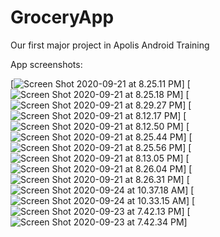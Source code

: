 # GroceryApp
Our first major project in Apolis Android Training

App screenshots:

[![Screen Shot 2020-09-21 at 8.25.11 PM](https://i.imgur.com/FI9fQvl.png)]
[![Screen Shot 2020-09-21 at 8.25.18 PM](https://i.imgur.com/32cvV54.png)]
[![Screen Shot 2020-09-21 at 8.29.27 PM](https://i.imgur.com/L2mCsJb.png)]
[![Screen Shot 2020-09-21 at 8.12.17 PM](https://i.imgur.com/PaTDwgl.png)]
[![Screen Shot 2020-09-21 at 8.12.50 PM](https://i.imgur.com/klouUlL.png)]
[![Screen Shot 2020-09-21 at 8.25.44 PM](https://i.imgur.com/aGGIhox.png)]
[![Screen Shot 2020-09-21 at 8.25.56 PM](https://i.imgur.com/GOQMEl0.png)]
[![Screen Shot 2020-09-21 at 8.13.05 PM](https://i.imgur.com/GZDPXuf.png)]
[![Screen Shot 2020-09-21 at 8.26.04 PM](https://i.imgur.com/1tza8AB.png)]
[![Screen Shot 2020-09-21 at 8.26.31 PM](https://i.imgur.com/dztWMaP.png)]
[![Screen Shot 2020-09-24 at 10.37.18 AM](https://i.imgur.com/HzKqOFK.png)]
[![Screen Shot 2020-09-24 at 10.33.15 AM](https://i.imgur.com/RWNNlny.png)]
[![Screen Shot 2020-09-23 at 7.42.13 PM](https://i.imgur.com/BR1QwAy.png)]
[![Screen Shot 2020-09-23 at 7.42.34 PM](https://i.imgur.com/srIFDZQ.png)]
